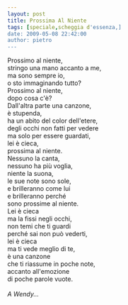```yaml
---
layout: post
title: Prossima Al Niente
tags: [speciale,scheggia d'essenza,]
date: 2009-05-08 22:42:00
author: pietro
---
```

Prossimo al niente,<br/>stringo una mano accanto a me,<br/>ma sono sempre io,<br/>o sto immaginando tutto?<br/>Prossimo al niente,<br/>dopo cosa c'è?<br/>Dall'altra parte una canzone,<br/>è stupenda,<br/>ha un abito del color dell'etere,<br/>degli occhi non fatti per vedere<br/>ma solo per essere guardati,<br/>lei è cieca,<br/>prossima al niente.<br/>Nessuno la canta,<br/>nessuno ha più voglia,<br/>niente la suona,<br/>le sue note sono sole,<br/>e brilleranno come lui<br/>e brilleranno perché<br/>sono prossime al niente.<br/>Lei è cieca<br/>ma la fissi negli occhi,<br/>non temi che ti guardi<br/>perché sai non può vederti,<br/>lei è cieca<br/>ma ti vede meglio di te,<br/>è una canzone<br/>che ti riassume in poche note,<br/>accanto all'emozione<br/>di poche parole vuote.<br/><br/><span style="font-style: italic">A Wendy...</span>

